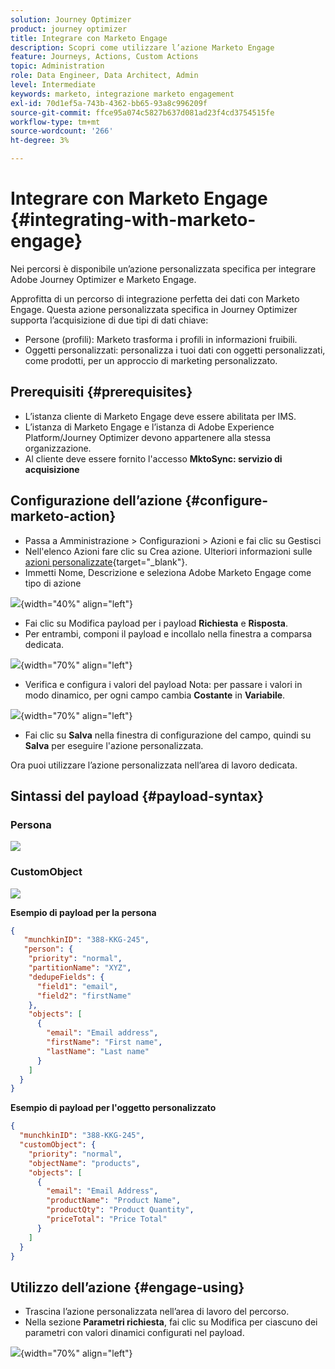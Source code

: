 ```yaml
---
solution: Journey Optimizer
product: journey optimizer
title: Integrare con Marketo Engage
description: Scopri come utilizzare l’azione Marketo Engage
feature: Journeys, Actions, Custom Actions
topic: Administration
role: Data Engineer, Data Architect, Admin
level: Intermediate
keywords: marketo, integrazione marketo engagement
exl-id: 70d1ef5a-743b-4362-bb65-93a8c996209f
source-git-commit: ffce95a074c5827b637d081ad23f4cd3754515fe
workflow-type: tm+mt
source-wordcount: '266'
ht-degree: 3%

---
```


# Integrare con Marketo Engage {#integrating-with-marketo-engage}

Nei percorsi è disponibile un’azione personalizzata specifica per integrare Adobe Journey Optimizer e Marketo Engage.

Approfitta di un percorso di integrazione perfetta dei dati con Marketo Engage. Questa azione personalizzata specifica in Journey Optimizer supporta l’acquisizione di due tipi di dati chiave:

* Persone (profili): Marketo trasforma i profili in informazioni fruibili.
* Oggetti personalizzati: personalizza i tuoi dati con oggetti personalizzati, come prodotti, per un approccio di marketing personalizzato.

## Prerequisiti {#prerequisites}

* L’istanza cliente di Marketo Engage deve essere abilitata per IMS.
* L’istanza di Marketo Engage e l’istanza di Adobe Experience Platform/Journey Optimizer devono appartenere alla stessa organizzazione.
* Al cliente deve essere fornito l&#39;accesso **MktoSync: servizio di acquisizione**

## Configurazione dell’azione {#configure-marketo-action}

* Passa a Amministrazione > Configurazioni > Azioni e fai clic su Gestisci
* Nell&#39;elenco Azioni fare clic su Crea azione. Ulteriori informazioni sulle [azioni personalizzate](../building-journeys/using-custom-actions.md){target="_blank"}.
* Immetti Nome, Descrizione e seleziona Adobe Marketo Engage come tipo di azione

![](assets/engage-customaction-creation.png){width="40%" align="left"}

* Fai clic su Modifica payload per i payload **Richiesta** e **Risposta**.
* Per entrambi, componi il payload e incollalo nella finestra a comparsa dedicata.

![](assets/engage-customaction-payload.png){width="70%" align="left"}

* Verifica e configura i valori del payload
Nota: per passare i valori in modo dinamico, per ogni campo cambia **Costante** in **Variabile**.

![](assets/engage-customaction-payload-fields.png){width="70%" align="left"}

* Fai clic su **Salva** nella finestra di configurazione del campo, quindi su **Salva** per eseguire l&#39;azione personalizzata.

Ora puoi utilizzare l’azione personalizzata nell’area di lavoro dedicata.


## Sintassi del payload {#payload-syntax}

### Persona

![](assets/payload-person.png)

### CustomObject

![](assets/payload-customobject.png)


**Esempio di payload per la persona**

```json
{
   "munchkinID": "388-KKG-245",  
   "person": {
    "priority": "normal",
    "partitionName": "XYZ",
    "dedupeFields": {
      "field1": "email",
      "field2": "firstName"
    },
    "objects": [
      {
        "email": "Email address",
        "firstName": "First name",
        "lastName": "Last name"
      }
    ]
  }
}
```

**Esempio di payload per l&#39;oggetto personalizzato**

```json
{
  "munchkinID": "388-KKG-245", 
  "customObject": {
    "priority": "normal",
    "objectName": "products",
    "objects": [
      {
        "email": "Email Address",
        "productName": "Product Name",
        "productQty": "Product Quantity",
        "priceTotal": "Price Total"
      }
    ]
  }
}
```


## Utilizzo dell’azione {#engage-using}

* Trascina l’azione personalizzata nell’area di lavoro del percorso.
* Nella sezione **Parametri richiesta**, fai clic su Modifica per ciascuno dei parametri con valori dinamici configurati nel payload.

![](assets/engage-use-canvas.png){width="70%" align="left"}

